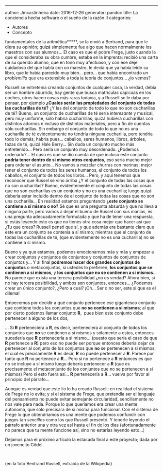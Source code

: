 ---
author: Jmcastinheira
date: 2016-12-26
generator: pandoc
title: La conciencia hecha software o el sueño de la razón II
categories:
  - Autores
  - Concepto

 fundamentales de la
aritmética*\*\*\*\*, se la envió a Bertrand, para que le diera su
opinión; quizá simplemente fue algo que hacen normalmente los maestros
con sus alumnos... El caso es que el pobre Frege, justo cuando la que el
consideraba su obra cumbre, estaba en la imprenta; recibió una carta de
su querido alumno, que en tono muy afectuoso, y con ese deje cuidadoso
del que habla con un maestro, le decía que ya había leído su libro, que
le había parecido muy bien... pero... que había encontrado *un
problemilla* que era extensible a toda la teoría de conjuntos... ¿lo
vemos?

Russell se entretenía creando conjuntos de cualquier cosa, la verdad,
debía ser un hombre aburrido, hay gente que busca matrículas capicúas en
los coches, otros hacen cosas más raras todavía, y a Russell se le daba
por pensar, por ejemplo **¿Cuales serán las propiedades del conjunto de
todas las cucharillas de té?** ¿Y las del conjunto de todo lo que no son
cucharillas de té? Bueno, un conjunto de cucharillas de té sería
*interesante* y musical, pero muy uniforme, sólo habría cucharrillas;
quizá hubiera cucharillas con distintos adornos e incluso de distintos
materiales, pero a fin de cuentas sólo cucharillas. Sin embargo el
conjunto de todo lo que no es una cucharilla de té evidentemente no
tendría ninguna cucharilla, pero tendría todo lo demás; habría pues...
caballos, seres humanos, libros, árboles, tazas de té, quizá Hale
Berry... Sin duda un conjunto mucho más entretenido... Pero sería un
conjunto muy desordenado. ¿Podemos ordenarlo?... El caso es que se dio
cuenta de que incluso este conjunto **podría tener dentro de si mismo
otros conjuntos**, eso sería mucho mejor para ordenar el asunto... No
vamos a mezclar churras con merinas; mejor tener el conjunto de todos
los seres humanos, el conjunto de todos los caballos, el conjunto de
todos los libros... Pero, y aquí tenemos que reconocer que Russel se
vino arriba ¿Y el conjunto de todas las cosas que no son cucharillas?
Bueno, evidentemente el conjunto de todas las cosas que no son
cucharillas es un conjunto y no es una cucharilla; luego quizá debería
estar incluído dentro de el conjunto de todas las cosas que no son una
cucharilla... En realidad estamos preguntando **¿este conjunto se
contiene a sí mismo o no?** Sé que es una pregunta absurda y que no
lleva a ninguna parte, pero vamos a dejar el bueno de Russel con sus
manías, es una pregunta adecuadamente formulada y que ha de tener una
respuesta, si estás leyendo esto es que no tienes otra cosa mejor que
hacer así que ¿Tu que crees? Russell pensó que sí, y que además era
bastante claro que este era un conjunto se contenía a sí mismo; mientras
que el conjunto de todas las cucharillas de té, (que evidentemente no es
una cucharilla) no se contiene a si mismo.

Bueno y ya que estamos, podemos emocionarnos más y más y empezar a crear
conjuntos y conjuntos de conjuntos y conjuntos de conjuntos de conjuntos
y... Y al final **podremos hacer dos grandes conjuntos de conjuntos** o
metaconjuntos, si ustedes lo prefieren; **los conjuntos que se contienen
a si mismos**, y **los conjuntos que no se contienen a si mismos**... No
parece que exista una tercera posibilidad ¿no es verdad? Ahora bien, si
no hay tercera posibilidad, y ambos son conjuntos, entonces... ¿Podemos
crear un único conjunto?, ¿Pero a cual? ¡Oh... Ser o no ser, este si que
es el dilema!

Empecemos por decidir a qué conjunto pertenece ese gigantesco conjunto
que contiene todos los conjuntos que **no se contienen a si mismos**; al
que por cierto podemos llamar conjunto **R**,  pues bien este conjunto
debe pertenecer a alguno de los dos,

... Si **R** perteneciera a **R**, es decir, perteneciera al conjunto de
todos los conjuntos que **no** se contienen a si mismos y sólamente a
estos, entonces sucedería que **R** pertenecería a si mismo... (puesto
que sería el caso de que **R** pertenece a **R**) pero eso no puede ser
porque entonces debería dejar de pertenecer al conjunto de los conjuntos
que **no** se pertenecen a si mismos, el cual es precisamente **R** es
decir, **R** no puede pertenecer a **R**. Parece por tanto que **R** no
pertenece a **R**... Pero si no pertenece a **R** entonces es que no se
incluye a sí mismo luego debería pertenecer a **R** (que es precisamente
el metaconjunto de los conjuntos que no se pertenecen a si mismos) Pero
si esto fuera así... **R** pertenecería a **R**... vuelva por favor al
principio del párrafo...

Aunque es verdad que este lío lo ha creado Russell; en realidad el
sistema de Frege no lo evita; y si el sistema de Frege, que pretendía
ser el lenguaje del pensamiento no puede evitar semejante circularidad,
sencillamente no nos vale para nada. Porque lo que queríamos era crear
una mente autónoma, que sólo precisara de si misma para funcionar. Con
el sistema de Frege lo que obtendríamos es una mente que podemos
confundir con juegos tan *sencillos* como los que Russell presentó. Y
tenerle leyendo el párrafo anterior una y otra vez así hasta el fin de
los días (afortunadamente no parece que tu mente funcione así, sino no
estarías leyendo esto...)

Dejamos para el próximo artículo la estacada final a este proyecto; dada
por un jovencito Gödel.

 

(en la foto Bentrand Russell, extraída de la Wikipedia)

